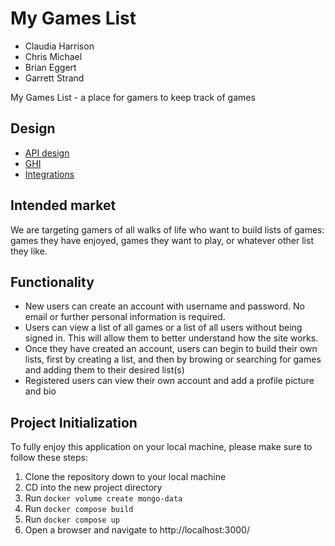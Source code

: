 # My Games List

- Claudia Harrison
- Chris Michael
- Brian Eggert
- Garrett Strand

My Games List - a place for gamers to keep track of games

## Design

- [API design](docs/apis.md)
- [GHI](docs/ghi.md)
- [Integrations](docs/integrations.md)

## Intended market

We are targeting gamers of all walks of life who want to build lists of games: games they have enjoyed, games they want to play, or whatever other list they like.

## Functionality

- New users can create an account with username and password. No email or further personal information is required.
- Users can view a list of all games or a list of all users without being signed in. This will allow them to better understand how the site works.
- Once they have created an account, users can begin to build their own lists, first by creating a list, and then by browing or searching for games and adding them to their desired list(s)
- Registered users can view their own account and add a profile picture and bio

## Project Initialization

To fully enjoy this application on your local machine, please make sure to follow these steps:

1. Clone the repository down to your local machine
2. CD into the new project directory
3. Run `docker volume create mongo-data`
4. Run `docker compose build`
5. Run `docker compose up`
6. Open a browser and navigate to http://localhost:3000/
